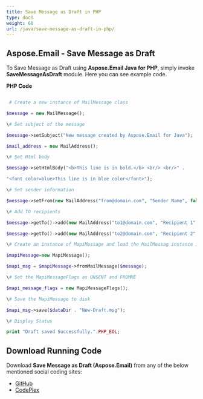 ```yaml
---
title: Save Message as Draft in PHP
type: docs
weight: 60
url: /java/save-message-as-draft-in-php/
---
```


## **Aspose.Email - Save Message as Draft**
To Save Message as Draft using **Aspose.Email Java for PHP**, simply invoke **SaveMessageAsDraft** module. Here you can see example code.

**PHP Code**

``` php

 # Create a new instance of MailMessage class

$message = new MailMessage();

\# Set subject of the message

$message->setSubject("New message created by Aspose.Email for Java");

$mail_address = new MailAddress();

\# Set Html body

$message->setHtmlBody("<b>This line is in bold.</b> <br/> <br/>" .

"<font color=blue>This line is in blue color</font>");

\# Set sender information

$message->setFrom(new MailAddress("from@domain.com", "Sender Name", false));

\# Add TO recipients

$message->getTo()->add(new MailAddress("to1@domain.com", "Recipient 1", false));

$message->getTo()->add(new MailAddress("to2@domain.com", "Recipient 2", false));

\# Create an instance of MapiMessage and load the MailMessag instance into it

$mapiMessage=new MapiMessage();

$mapi_msg = $mapiMessage->fromMailMessage($message);

\# Set the MapiMessageFlags as UNSENT and FROMME

$mapi_message_flags = new MapiMessageFlags();

\# Save the MapiMessage to disk

$mapi_msg->save($dataDir . "New-Draft.msg");

\# Display Status

print "Draft saved Successfully.".PHP_EOL;

```
## **Download Running Code**
Download **Save Message as Draft (Aspose.Email)** from any of the below mentioned social coding sites:

- [GitHub](https://github.com/aspose-email/Aspose.Email-for-Java/blob/master/Plugins/Aspose_Email_Java_for_PHP/src/aspose/email/ProgrammingEmail/SaveMessageAsDraft.php)
- [CodePlex](https://archive.codeplex.com/?p=asposeemailjavaphp#src/aspose/email/ProgrammingEmail/SaveMessageAsDraft.php)
